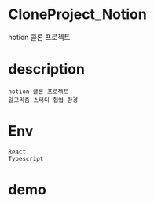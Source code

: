 # CloneProject_Notion
notion 클론 프로젝트 

# description

```
notion 클론 프로젝트
알고리즘 스터디 협업 환경 
```

# Env

```
React
Typescript
```

# demo
```

```
